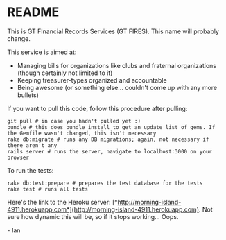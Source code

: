 # README

This is GT FInancial Records Services (GT FIRES). This name will probably change.

This service is aimed at:

* Managing bills for organizations like clubs and fraternal organizations (though certainly not limited to it)
* Keeping treasurer-types organized and accountable
* Being awesome (or something else... couldn't come up with any more bullets)

If you want to pull this code, follow this procedure after pulling:

	git pull # in case you hadn't pulled yet :)
	bundle # this does bundle install to get an update list of gems. If the Gemfile wasn't changed, this isn't necessary
	rake db:migrate # runs any DB migrations; again, not necessary if there aren't any
	rails server # runs the server, navigate to localhost:3000 on your browser

To run the tests:

    rake db:test:prepare # prepares the test database for the tests
    rake test # runs all tests
	
Here's the link to the Heroku server: [*http://morning-island-4911.herokuapp.com*](http://morning-island-4911.herokuapp.com). Not sure how dynamic this will be, so if it stops working... Oops.

\- Ian
